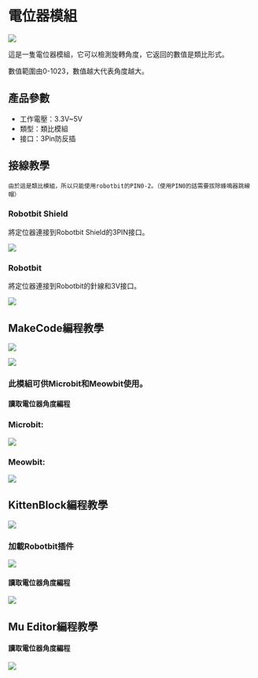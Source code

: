 # 電位器模組

![](./images/poten2.png)

這是一隻電位器模組，它可以檢測旋轉角度，它返回的數值是類比形式。

數值範圍由0-1023，數值越大代表角度越大。

## 產品參數

- 工作電壓：3.3V~5V
- 類型：類比模組
- 接口：3Pin防反插

## 接線教學

    由於這是類比模組，所以只能使用robotbit的PIN0-2。（使用PIN0的話需要拔除蜂鳴器跳線帽）

### Robotbit Shield

將定位器連接到Robotbit Shield的3PIN接口。

![](./images/poten_wire2.png)

### Robotbit

將定位器連接到Robotbit的針線和3V接口。

![](./images/poten_wire1.png)

## MakeCode編程教學

![](./PWmodules/images/mcbanner.png)

![](../meowbit/images/acbanner.png)

### 此模組可供Microbit和Meowbit使用。

#### 讀取電位器角度編程

### Microbit:

![](./images/poten_code.png)

### Meowbit:

![](./images/poten_codeMeow.png)

## KittenBlock編程教學

![](./PWmodules/images/kbbanner.png)

### 加載Robotbit插件

![](./images/addRB.png)

#### 讀取電位器角度編程

![](./images/poten_codekb.png)

## Mu Editor編程教學

#### 讀取電位器角度編程

![](./images/poten_codemu.png)